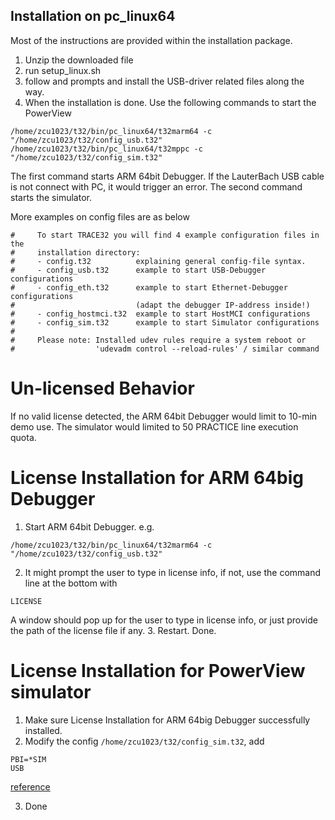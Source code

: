 ## Installation on pc_linux64

Most of the instructions are provided within the installation package.
1. Unzip the downloaded file
2. run setup_linux.sh
3. follow and prompts and install the USB-driver related files along the way.
4. When the installation is done. Use the following commands to start the PowerView
```
/home/zcu1023/t32/bin/pc_linux64/t32marm64 -c "/home/zcu1023/t32/config_usb.t32"
/home/zcu1023/t32/bin/pc_linux64/t32mppc -c "/home/zcu1023/t32/config_sim.t32"
```
The first command starts ARM 64bit Debugger. If the LauterBach USB cable is not connect with PC, it would trigger an error.
The second command starts the simulator.

More examples on config files are as below
```
#     To start TRACE32 you will find 4 example configuration files in the
#     installation directory:
#     - config.t32          explaining general config-file syntax.
#     - config_usb.t32      example to start USB-Debugger configurations
#     - config_eth.t32      example to start Ethernet-Debugger configurations
#                           (adapt the debugger IP-address inside!)
#     - config_hostmci.t32  example to start HostMCI configurations
#     - config_sim.t32      example to start Simulator configurations
#
#     Please note: Installed udev rules require a system reboot or
#                  'udevadm control --reload-rules' / similar command

```
# Un-licensed Behavior

If no valid license detected, the ARM 64bit Debugger would limit to 10-min demo use. The simulator would limited to 50 PRACTICE line execution quota. 

# License Installation for ARM 64big Debugger

1. Start ARM 64bit Debugger. e.g.
```
/home/zcu1023/t32/bin/pc_linux64/t32marm64 -c "/home/zcu1023/t32/config_usb.t32"
```
2. It might prompt the user to type in license info, if not, use the command line at the bottom with
```
LICENSE
```
A window should pop up for the user to type in license info, or just provide the path of the license file if any.
3. Restart. Done.

# License Installation for PowerView simulator

1. Make sure License Installation for ARM 64big Debugger successfully installed. 
2. Modify the config  `/home/zcu1023/t32/config_sim.t32`, add
```
PBI=*SIM
USB
```
  [reference](https://www.lauterbach.com/frames.html?sim_license.html)

3. Done




